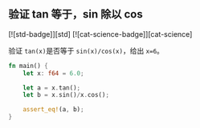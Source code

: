 ## 验证 tan 等于，sin 除以 cos

[![std-badge]][std] [![cat-science-badge]][cat-science]

验证 `tan(x)`是否等于 `sin(x)/cos(x)`，给出 `x=6`。

```rust
fn main() {
    let x: f64 = 6.0;

    let a = x.tan();
    let b = x.sin()/x.cos();

    assert_eq!(a, b);
}
```
